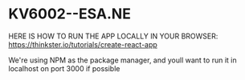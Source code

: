 # KV6002--ESA.NE

HERE IS HOW TO RUN THE APP LOCALLY IN YOUR BROWSER:
https://thinkster.io/tutorials/create-react-app

We're using NPM as the package manager, and youll want to run it in localhost on port 3000 if possible 
